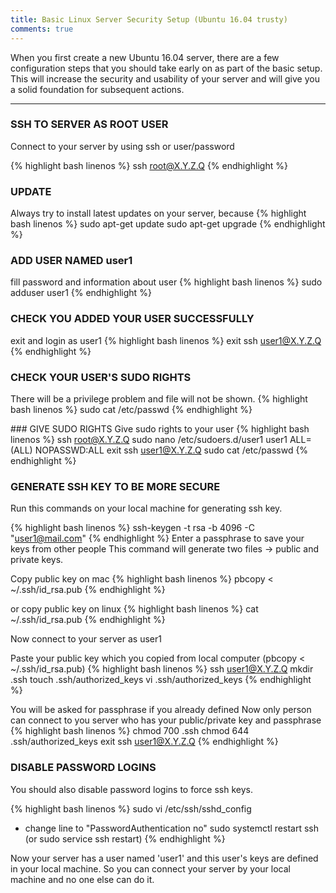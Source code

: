 ```yaml
---
title: Basic Linux Server Security Setup (Ubuntu 16.04 trusty)
comments: true
---
```


When you first create a new Ubuntu 16.04 server, there are a few configuration steps that you should take early on as part of the basic setup. This will increase the security and usability of your server and will give you a solid foundation for subsequent actions.

--- 

### SSH TO SERVER AS ROOT USER
Connect to your server by using ssh or user/password

{% highlight bash linenos %}
ssh root@X.Y.Z.Q
{% endhighlight %}

### UPDATE
Always try to install latest updates on your server, because 
{% highlight bash linenos %}
sudo apt-get update
sudo apt-get upgrade
{% endhighlight %}

### ADD USER NAMED user1
fill password and information about user
{% highlight bash linenos %}
sudo adduser user1
{% endhighlight %}

### CHECK YOU ADDED YOUR USER SUCCESSFULLY
exit and login as user1
{% highlight bash linenos %}
exit
ssh user1@X.Y.Z.Q 
{% endhighlight %}

### CHECK YOUR USER'S SUDO RIGHTS
There will be a privilege problem and file will not be shown.
{% highlight bash linenos %}
sudo cat /etc/passwd
{% endhighlight %}

### GIVE SUDO RIGHTS
Give sudo rights to your user
{% highlight bash linenos %}
ssh root@X.Y.Z.Q
sudo nano /etc/sudoers.d/user1
  user1 ALL=(ALL) NOPASSWD:ALL
exit 
ssh user1@X.Y.Z.Q
sudo cat /etc/passwd
{% endhighlight %}

### GENERATE SSH KEY TO BE MORE SECURE
Run this commands on your local machine for generating ssh key.

{% highlight bash linenos %}
ssh-keygen -t rsa -b 4096 -C "user1@mail.com"
{% endhighlight %}
Enter a passphrase to save your keys from other people
This command will generate two files ->  public and private keys.

Copy public key on mac
{% highlight bash linenos %}
pbcopy < ~/.ssh/id_rsa.pub
{% endhighlight %}

or copy public key on linux
{% highlight bash linenos %}
cat ~/.ssh/id_rsa.pub 
{% endhighlight %}

Now connect to your server as user1

Paste your public key which you copied from local computer (pbcopy < ~/.ssh/id_rsa.pub)
{% highlight bash linenos %}
ssh user1@X.Y.Z.Q
mkdir .ssh
touch .ssh/authorized_keys
vi .ssh/authorized_keys
{% endhighlight %}

You will be asked for passphrase if you already defined
Now only person can connect to you server who has your public/private key and passphrase
{% highlight bash linenos %}
chmod 700 .ssh
chmod 644 .ssh/authorized_keys
exit
ssh user1@X.Y.Z.Q
{% endhighlight %}


### DISABLE PASSWORD LOGINS
You should also disable password logins to force ssh keys.

{% highlight bash linenos %}
sudo vi /etc/ssh/sshd_config
  - change line to "PasswordAuthentication no"
sudo systemctl restart ssh (or sudo service ssh restart)
{% endhighlight %}

Now your server has a user named 'user1' and this user's keys are defined in your local machine. So you can connect your server by your local machine and no one else can do it.
